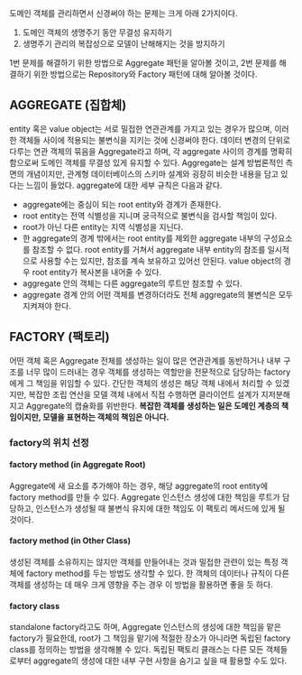 도메인 객체를 관리하면서 신경써야 하는 문제는 크게 아래 2가지이다.

1. 도메인 객체의 생명주기 동안 무결성 유지하기
2. 생명주기 관리의 복잡성으로 모델이 난해해지는 것을 방지하기

1번 문제를 해결하기 위한 방법으로 Aggregate 패턴을 알아볼 것이고, 2번 문제를 해결하기 위한 방법으로는 Repository와 Factory 패턴에 대해 알아볼 것이다.

## AGGREGATE (집합체)
entity 혹은 value object는 서로 밀접한 연관관계를 가지고 있는 경우가 많으며, 이러한 객체들 사이에 적용되는 불변식을 지키는 것에 신경써야 한다. 데이터 변경의 단위로 다루는
연관 객체의 묶음을 Aggregate라고 하며, 각 aggregate 사이의 경계를 명확히 함으로써 도메인 객체를 무결성 있게 유지할 수 있다. Aggregate는 설계 방법론적인 측면의 개념이지만, 
관계형 데이터베이스의 스키마 설계와 굉장히 비슷한 내용을 담고 있다는 느낌이 들었다. aggregate에 대한 세부 규칙은 다음과 같다.

- aggregate에는 중심이 되는 root entity와 경계가 존재한다.
- root entity는 전역 식별성을 지니며 궁극적으로 불변식을 검사할 책임이 있다.
- root가 아닌 다른 entity는 지역 식별성을 지닌다.
- 한 aggregate의 경계 밖에서는 root entity를 제외한 aggregate 내부의 구성요소를 참조할 수 없다. root entity를 거쳐서 aggregate 내부 entity의 참조를 일시적으로 사용할 수는 있지만,
참조를 계속 보유하고 있어선 안된다. value object의 경우 root entity가 복사본을 내어줄 수 있다.
- aggregate 안의 객체는 다른 aggregate의 루트만 참조할 수 있다.
- aggregate 경계 안의 어떤 객체를 변경하더라도 전체 aggregate의 불변식은 모두 지켜져야 한다.

## FACTORY (팩토리)
어떤 객체 혹은 Aggregate 전체를 생성하는 일이 많은 연관관계를 동반하거나 내부 구조를 너무 많이 드러내는 경우 객체를 생성하는 역할만을 전문적으로 담당하는 factory에게
그 책임을 위임할 수 있다. 간단한 객체의 생성은 해당 객체 내에서 처리할 수 있겠지만, 복잡한 조립 연산을 모델 객체 내에서 직접 수행하면 클라이언트 설계가 지저분해지고 
Aggregate의 캡슐화를 위반한다. **복잡한 객체를 생성하는 일은 도메인 계층의 책임이지만, 모델을 표현하는 객체의 책임은 아니다.**

### factory의 위치 선정
#### factory method (in Aggregate Root)
Aggregate에 새 요소를 추가해야 하는 경우, 해당 aggregate의 root entity에 factory method를 만들 수 있다. Aggregate 인스턴스 생성에 대한 책임을 루트가 담당하고, 인스턴스가 생성될 때
불변식 유지에 대한 책임도 이 팩토리 메서드에 있게 될 것이다.

#### factory method (in Other Class)
생성된 객체를 소유하지는 않지만 객체를 만들어내는 것과 밀접한 관련이 있는 특정 객체에 factory method를 두는 방법도 생각할 수 있다. 한 객체의 데이터나 규칙이 
다른 객체를 생성하는 데 매우 크게 영향을 주는 경우 이 방법을 활용하면 좋을 듯 하다.

#### factory class
standalone factory라고도 하며, Aggregate 인스턴스의 생성에 대한 책임을 맡은 factory가 필요한데, root가 그 책임을 맡기에 적절한 장소가 아니라면 독립된 factory class를
정의하는 방법을 생각해볼 수 있다. 독립된 팩토리 클래스는 다른 모든 객체들로부터 aggregate의 생성에 대한 내부 구현 사항을 숨기고 싶을 때 활용할 수도 있다.
